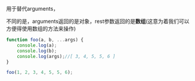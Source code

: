 用于替代arguments，

不同的是，arguments返回的是对象，rest参数返回的是**数组**(这意为着我们可以方便得使用数组的方法来操作)



```js
function foo(a, b, ...args) {
    console.log(a);
    console.log(b);
    console.log(args);//[ 3, 4, 5, 5, 6 ]
}

foo(1, 2, 3, 4, 5, 5, 6);

```

